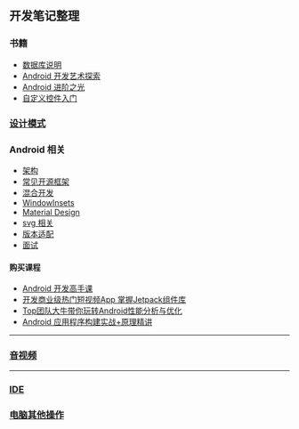 ## 开发笔记整理

### 书籍

- [数据库说明](doc/books/book_db/README.md)
- [Android 开发艺术探索](./doc/books/android_dev_art/readme.md)
- [Android 进阶之光](./doc/books/android_advance_light/README.md)
- [自定义控件入门](./elementary/README.md)

### [设计模式](./doc/design_pattern/readme.md)

### Android 相关
- [架构](./doc/arch/README.md)
- [常见开源框架](./doc/open_source_arch/readme.md)
- [混合开发](./doc/mix_dev/README.md)
- [WindowInsets](./doc/window_insets.md)
- [Material Design](./doc/material_design/readme.md)
- [svg 相关](./doc/svg_note/README.md)
- [版本适配](./doc/version_adapt/README.md)
- [面试](./doc/interview/README.md)

#### 购买课程

- [Android 开发高手课](./doc/android_dev_performance/readme.md)
- [开发商业级热门短视频App 掌握Jetpack组件库]()
- [Top团队大牛带你玩转Android性能分析与优化]()
- [Android 应用程序构建实战+原理精讲]()

---
### [音视频](./doc/av/README.md)

---

### [IDE](./doc/ide/readme.md)

### [电脑其他操作](./doc/pc_other_opera.md)


